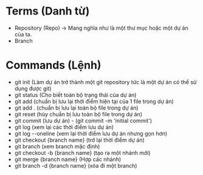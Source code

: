# Terms (Danh từ)
* Repository (Repo) -> Mang nghĩa như là một thư mục hoặc một 
  dự án của ta.
* Branch
# Commands (Lệnh)
* git init (Làm dự án trở thành một git repository tức là 
  một dự án có thể sử dụng được git)
* git status (Cho biết toàn bộ trạng thái của dự án)
* git add (chuẩn bị lưu lại thời điểm hiện tại của 1 file 
  trong dự án)
* git add .  (chuẩn bị lưu lại toàn bộ file trong dự án)
* git reset (hủy chuẩn bị lưu toàn bộ file trong dự án)
* git commit (lưu dự án) - (git commit -m 'initial commit')
* git log (xem lại các thời điểm lưu dự án)
* git log --oneline (xem lại thời điểm lưu dự án nhưng gọn hơn)
* git checkout {branch name}  (trở lại thời điểm dự án)
* git branch (xem branch mặc định)
* git checkout -b {branch name} (tạo ra một nhánh mới)
* git merge {branch name} (Hợp các nhánh)
* git branch -d {branch name} (xóa đi một branch)